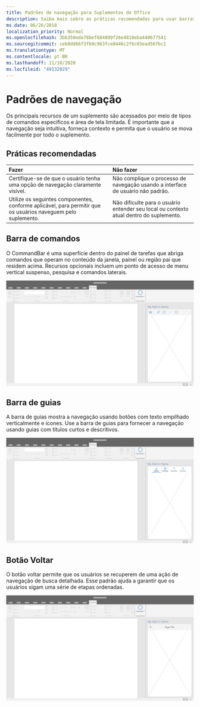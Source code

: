 ```yaml
---
title: Padrões de navegação para Suplementos do Office
description: Saiba mais sobre as práticas recomendadas para usar barras de comandos, barras de guias e botões voltar para projetar a navegação de um suplemento do Office.
ms.date: 06/26/2018
localization_priority: Normal
ms.openlocfilehash: 3bb350ede78bef684899f26e4818eba440677541
ms.sourcegitcommit: ceb8dd66f3fb9c963fce8446c2f6c65ead56fbc1
ms.translationtype: MT
ms.contentlocale: pt-BR
ms.lasthandoff: 11/18/2020
ms.locfileid: "49132029"
---
```

# <a name="navigation-patterns"></a>Padrões de navegação

Os principais recursos de um suplemento são acessados por meio de tipos de comandos específicos e área de tela limitada. É importante que a navegação seja intuitiva, forneça contexto e permita que o usuário se mova facilmente por todo o suplemento.

## <a name="best-practices"></a>Práticas recomendadas

| Fazer    | Não fazer |
| :---- | :---- |
| Certifique-se de que o usuário tenha uma opção de navegação claramente visível. | Não complique o processo de navegação usando a interface de usuário não padrão.
| Utilize os seguintes componentes, conforme aplicável, para permitir que os usuários naveguem pelo suplemento. | Não dificulte para o usuário entender seu local ou contexto atual dentro do suplemento.

## <a name="command-bar"></a>Barra de comandos

O CommandBar é uma superfície dentro do painel de tarefas que abriga comandos que operam no conteúdo da janela, painel ou região pai que residem acima. Recursos opcionais incluem um ponto de acesso de menu vertical suspenso, pesquisa e comandos laterais.

![Ilustração mostrando uma barra de comandos dentro de um painel de tarefas de aplicativo da área de trabalho do Office. Este exemplo mostra uma barra de comandos imediatamente abaixo do nome do suplemento que inclui um menu e uma pesquisa.](../images/add-in-command-bar.png)

## <a name="tab-bar"></a>Barra de guias

A barra de guias mostra a navegação usando botões com texto empilhado verticalmente e ícones. Use a barra de guias para fornecer a navegação usando guias com títulos curtos e descritivos.

![Ilustração mostrando uma barra de guias dentro de um painel de tarefas de aplicativo da área de trabalho do Office. Este exemplo mostra uma barra de guias imediatamente abaixo do nome do suplemento com as guias "Home", "Settings", "Favorites" e "Account".](../images/add-in-tab-bar.png)

## <a name="back-button"></a>Botão Voltar

O botão voltar permite que os usuários se recuperem de uma ação de navegação de busca detalhada. Esse padrão ajuda a garantir que os usuários sigam uma série de etapas ordenadas.

![Ilustração mostrando um botão voltar dentro de um painel de tarefas de aplicativo da área de trabalho do Office. Este exemplo mostra um botão voltar imediatamente abaixo do nome do suplemento, no canto superior esquerdo.](../images/add-in-back-button.png)
